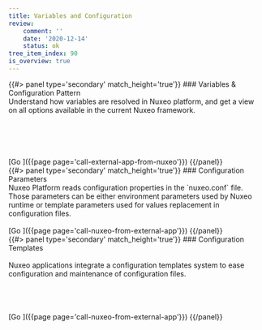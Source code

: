```yaml
---
title: Variables and Configuration
review:
    comment: ''
    date: '2020-12-14'
    status: ok
tree_item_index: 90
is_overview: true
---
```


<div class="row" data-equalizer data-equalize-on="medium">
<div class="column medium-4">
{{#> panel type='secondary' match_height='true'}}
### Variables & Configuration Pattern
<br/>
Understand how variables are resolved in Nuxeo platform, and get a view on all options available in the current Nuxeo framework.
<br/>
<br/>
<br/>
<br/>
<br/>
<br/>
[Go&nbsp;<i class="fa fa-long-arrow-right" aria-hidden="true"></i>]({{page page='call-external-app-from-nuxeo'}})
{{/panel}}
</div>
<div class="column medium-4">
{{#> panel type='secondary' match_height='true'}}
### Configuration Parameters
<br/>
Nuxeo Platform reads configuration properties in the `nuxeo.conf` file. Those parameters can be either environment parameters used by Nuxeo runtime or template parameters used for values replacement in configuration files.
<br/>
<br/>
[Go&nbsp;<i class="fa fa-long-arrow-right" aria-hidden="true"></i>]({{page page='call-nuxeo-from-external-app'}})
{{/panel}}
</div>
<div class="column medium-4">
{{#> panel type='secondary' match_height='true'}}
### Configuration Templates
<br/>
<br/>
Nuxeo applications integrate a configuration templates system to ease configuration and maintenance of configuration files.
<br/>
<br/>
<br/>
<br/>
<br/>
[Go&nbsp;<i class="fa fa-long-arrow-right" aria-hidden="true"></i>]({{page page='call-nuxeo-from-external-app'}})
{{/panel}}
</div>
</div>
